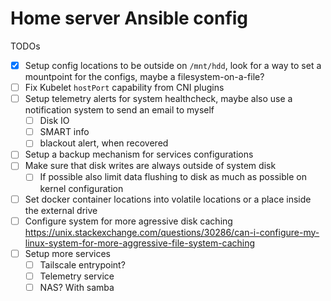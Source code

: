 # Home server Ansible config

TODOs
- [x] Setup config locations to be outside on `/mnt/hdd`, look for a way to set a mountpoint for the configs, maybe a filesystem-on-a-file?
- [ ] Fix Kubelet `hostPort` capability from CNI plugins
- [ ] Setup telemetry alerts for system healthcheck, maybe also use a notification system to send an email to myself
    - [ ] Disk IO
    - [ ] SMART info
    - [ ] blackout alert, when recovered
- [ ] Setup a backup mechanism for services configurations
- [ ] Make sure that disk writes are always outside of system disk
    - [ ] If possible also limit data flushing to disk as much as possible on kernel configuration
- [ ] Set docker container locations into volatile locations or a place inside the external drive
- [ ] Configure system for more agressive disk caching
      https://unix.stackexchange.com/questions/30286/can-i-configure-my-linux-system-for-more-aggressive-file-system-caching
- [ ] Setup more services
    - [ ] Tailscale entrypoint?
    - [ ] Telemetry service
    - [ ] NAS? With samba
